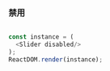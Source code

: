 
### 禁用

<!--start-code-->
```js

const instance = (
  <Slider disabled/>
);
ReactDOM.render(instance);
```
<!--end-code-->
